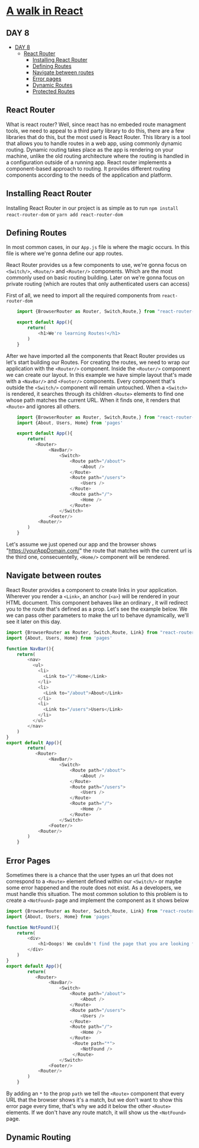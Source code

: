 # [A walk in React](/README.md)

## DAY 8

- [DAY 8](#day-8)
    - [React Router](#react-router)
        - [Installing React Router](#installing-react-router)
        - [Defining Routes](#defining-routes)
        - [Navigate between routes](#navigating)
        - [Error pages](#error-pages)
        - [Dynamic Routes](#dynamic-routes)
        - [Protected Routes](#protected-routes)

## React Router 

What is react router? Well, since react has no embeded route managment tools, we need to appeal to a third party library to do this, there are a few libraries that do this, but the most used is React Router. This library is a tool that allows you to handle routes in a web app, using commonly dynamic routing. Dynamic routing takes place as the app is rendering on your machine, unlike the old routing architecture where the routing is handled in a configuration outside of a running app. React router implements a component-based approach to routing. It provides different routing components according to the needs of the application and platform.

## Installing React Router

Installing React Router in our project is as simple as to run `npm install react-router-dom` or `yarn add react-router-dom`

## Defining Routes

In most common cases, in our `App.js` file is where the magic occurs. In this file is where we're gonna define our app routes. 

React Router provides us a few components to use, we're gonna focus on `<Switch/>`, `<Route/>` and `<Router/>` components. Which are the most commonly used on basic routing building. Later on we're gonna focus on private routing (which are routes that only authenticated users can access)

First of all, we need to import all the required components from `react-router-dom`
````javascript
    import {BrowserRouter as Router, Switch,Route,} from "react-router-dom";

    export default App(){
        return(
            <h1>We're learning Routes!</h1>
        )
    }

````

After we have imported all the components that React Router provides us let's start building our Routes. For creating the routes, we need to wrap our application with the `<Router/>` component. Inside the `<Router/>` component we can create our layout. In this example we have simple layout that's made with a `<NavBar/>` and `<Footer/>` components. Every component that's outside the `<Switch/>` component will remain untouched.  When a `<Switch>` is rendered, it searches through its children `<Route>` elements to find one whose path matches the current URL. When it finds one, it renders that `<Route>` and ignores all others.

````javascript
    import {BrowserRouter as Router, Switch,Route,} from "react-router-dom";
    import {About, Users, Home} from 'pages'

    export default App(){
        return(
           <Router> 
                <NavBar/>
                    <Switch>
                        <Route path="/about">
                            <About />
                        </Route>
                        <Route path="/users">
                            <Users />
                        </Route>
                        <Route path="/">
                            <Home />
                        </Route>
                    </Switch>
                <Footer/>
            <Router/>
        )
    }

````
Let's assume we just opened our app and the browser shows "https://yourAppDomain.com/" the route that matches with the current url is the third one, consecuentelly, `<Home/>` component will be rendered.  

## Navigate between routes

React Router provides a <Link> component to create links in your application. Wherever you render a `<Link>`, an anchor (`<a>`) will be rendered in your HTML document. This component behaves like an ordinary <a>, it will redirect you to the route that's defined as a prop. Let's see the example below. We we can pass other parameters to make the url to behave dynamically, we'll see it later on this day.

````javascript
import {BrowserRouter as Router, Switch,Route, Link} from "react-router-dom";
import {About, Users, Home} from 'pages'

function NavBar(){
    return(
        <nav>
          <ul>
            <li>
              <Link to="/">Home</Link>
            </li>
            <li>
              <Link to="/about">About</Link>
            </li>
            <li>
              <Link to="/users">Users</Link>
            </li>
          </ul>
        </nav>
    )
}
export default App(){
        return(
           <Router> 
                <NavBar/>
                    <Switch>
                        <Route path="/about">
                            <About />
                        </Route>
                        <Route path="/users">
                            <Users />
                        </Route>
                        <Route path="/">
                            <Home />
                        </Route>
                    </Switch>
                <Footer/>
            <Router/>
        )
    }

````
## Error Pages

Sometimes there is a chance that the user types an url that does not correspond to a `<Route>` element defined within our `<Switch/>` or maybe some error happened and the route does not exist. As a developers, we must handle this situation. The most common solution to this problem is to create a `<NotFound>` page and implement the component as it shows below

````javascript
import {BrowserRouter as Router, Switch,Route, Link} from "react-router-dom";
import {About, Users, Home} from 'pages'

function NotFound(){
    return(
        <div>
            <h1>Ooops! We couldn't find the page that you are looking for</h1>
        </div>
    )
}
export default App(){
        return(
           <Router> 
                <NavBar/>
                    <Switch>
                        <Route path="/about">
                            <About />
                        </Route>
                        <Route path="/users">
                            <Users />
                        </Route>
                        <Route path="/">
                            <Home />
                        </Route>
                         <Route path="*">
                            <NotFound />
                         </Route>
                    </Switch>
                <Footer/>
            <Router/>
        )
    }

````
By adding an `*` to the prop `path` we tell the `<Route>` component that every URL that the browser shows it's a match, but we don't want to show this error page every time, that's why we add it below the other `<Route>` elements. If we don't have any route match, it will show us the `<NotFound>` page. 

## Dynamic Routing
